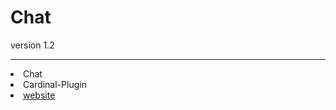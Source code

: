 # Chat

version 1.2

---
<li> <a herf="https://github.com/Argus-corporation/Chat">Chat</a>
<li> <a herf="https://github.com/Argus-corporation/Cardinal-Plugin">Cardinal-Plugin</a>

<li> <a href="https://argus.alwaysdata.net">website</a>
